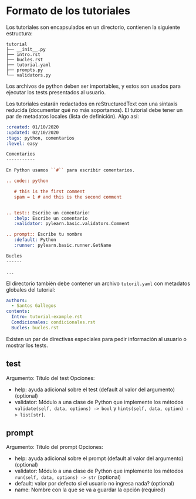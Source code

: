 # Formato de los tutoriales

Los tutoriales son encapsulados en un directorio,
contienen la siguiente estructura:

```
tutorial
├── __init__.py
├── intro.rst
├── bucles.rst
├── tutorial.yaml
├── prompts.py
└── validators.py
```

Los archivos de python deben ser importables,
y estos son usados para ejecutar los tests presentados al usuario.

Los tutoriales estarán redactados en reStructuredText
con una sintaxis reducida (documentar qué no más soportamos).
El tutorial debe tener un par de metadatos locales (lista de definición).
Algo así:


```rst
:created: 01/10/2020
:updated: 02/10/2020
:tags: python, comentarios
:level: easy

Comentarios
-----------

En Python usamos ``#`` para escribir comentarios.

.. code:: python

   # this is the first comment
   spam = 1 # and this is the second comment


.. test:: Escribe un comentario!
   :help: Escribe un comentario
   :validator: pylearn.basic.validators.Comment

.. prompt:: Escribe tu nombre
   :default: Python
   :runner: pylearn.basic.runner.GetName

Bucles
------

...

```

El directorio también debe contener un archivo ``tutoril.yaml`` con
metadatos globales del tutorial:

```yaml
authors:
  - Santos Gallegos
contents:
  Intro: tutorial-example.rst
  Condicionales: condicionales.rst
  Bucles: bucles.rst
```

Existen un par de directivas especiales para pedir información al usuario o mostrar los tests.

## test

Argumento: Título del test
Opciones:
- help: ayuda adicional sobre el test (default al valor del argumento) (optional)
- validator: Módulo a una clase de Python que implemente los métodos
  `validate(self, data, options) -> bool` y `hints(self, data, option) -> list[str]`.

## prompt

Argumento: Título del prompt
Opciones:
- help: ayuda adicional sobre el prompt (default al valor del argumento) (optional)
- validator: Módulo a una clase de Python que implemente los métodos
  `run(self, data, options) -> str` (optional)
- default: valor por defecto si el usuario no ingresa nada? (optional)
- name: Nombre con la que se va a guardar la opción (required)
